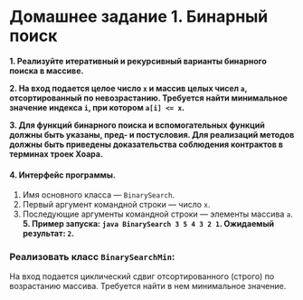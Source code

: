 # Домашнее задание 1. Бинарный поиск

**1. Реализуйте итеративный и рекурсивный варианты бинарного поиска в массиве.**

**2. На вход подается целое число `x` и массив целых чисел `a`, отсортированный по невозрастанию. Требуется найти минимальное значение индекса `i`, при котором `a[i] <= x`.**

**3. Для функций бинарного поиска и вспомогательных функций должны быть указаны, пред- и постусловия. Для реализаций методов должны быть приведены доказательства соблюдения контрактов в терминах троек Хоара.**
#### 4. Интерфейс программы.
  1) Имя основного класса — `BinarySearch`.
  2) Первый аргумент командной строки — число `x`.
  3) Последующие аргументы командной строки — элементы массива `a`.
**5. Пример запуска: `java BinarySearch 3 5 4 3 2 1`. Ожидаемый результат: `2`.**

### Реализовать класс `BinarySearchMin`:
  На вход подается циклический сдвиг отсортированного (строго) по возрастанию массива. Требуется найти в нем минимальное значение.
